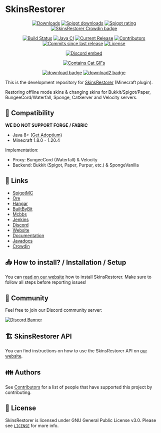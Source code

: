 # SkinsRestorer

<p align="center">
<a href="https://github.com/SkinsRestorer/SkinsRestorer/releases/latest/download/SkinsRestorer.jar"><img src="https://img.shields.io/github/downloads/SkinsRestorer/SkinsRestorer/latest/total.svg" alt="Downloads"></a>
<a href="https://www.spigotmc.org/resources/2124/"><img src="https://img.shields.io/spiget/downloads/2124?label=Spigot%20downloads" alt="Spigot downloads"></a>
<a href="https://www.spigotmc.org/resources/2124/"><img src="https://img.shields.io/spiget/rating/2124?label=Spigot%20rating" alt="Spigot rating"></a>
<a title="Crowdin" target="_blank" href="https://crowdin.com/project/SkinsRestorer"><img src="https://badges.crowdin.net/SkinsRestorer/localized.svg" alt="SkinsRestorer Crowdin badge"></a>
</p>
<p align="center">
<a href="https://ci.codemc.io/job/SkinsRestorer/job/SkinsRestorer-DEV/"><img src="https://ci.codemc.io/job/SkinsRestorer/job/SkinsRestorer-DEV/badge/icon" alt="Build Status"></a>
<a href="https://github.com/SkinsRestorer/SkinsRestorer/actions/workflows/deploy-javadoc.yml"><img src="https://github.com/SkinsRestorer/SkinsRestorer/actions/workflows/deploy-javadoc.yml/badge.svg?branch=stable" alt="Java CI"></a>
<a href="https://github.com/SkinsRestorer/SkinsRestorer/releases/latest"><img src="https://img.shields.io/github/release/SkinsRestorer/SkinsRestorer.svg" alt="Current Release"></a>
<a href="https://github.com/SkinsRestorer/SkinsRestorer/graphs/contributors"><img src="https://img.shields.io/github/contributors/SkinsRestorer/SkinsRestorer.svg" alt="Contributors"></a>
<a href="https://github.com/SkinsRestorer/SkinsRestorer/commits/dev"><img src="https://img.shields.io/github/commits-since/SkinsRestorer/SkinsRestorer/latest.svg" alt="Commits since last release"></a>
<a href="https://github.com/SkinsRestorer/SkinsRestorer/blob/HEAD/LICENSE"><img src="https://img.shields.io/github/license/SkinsRestorer/SkinsRestorer.svg" alt="License"></a>
</p>
<p align="center"><a href="https://skinsrestorer.net/discord"><img src="https://discord.com/api/guilds/186794372468178944/embed.png" alt="Discord embed"></a></p>
<p align="center"><a href="https://forthebadge.com"><img src="https://forthebadge.com/images/badges/contains-cat-gifs.svg" alt="Contains Cat GIFs"></a></p>

<p align="center">
<a href="https://github.com/SkinsRestorer/SkinsRestorer/releases/latest/download/SkinsRestorer.jar"><img src="https://img.shields.io/badge/DOWNLOAD-LATEST-success?style=for-the-badge" alt="download badge"></a>
<a href="https://ci.codemc.io/job/SkinsRestorer/job/SkinsRestorer-DEV/lastSuccessfulBuild/artifact/build/libs/SkinsRestorer.jar"><img src="https://img.shields.io/badge/DOWNLOAD-DEV__BUILD-important?style=for-the-badge" alt="download2 badge"></a>
</p>

This is the development repository for [SkinsRestorer](https://skinsrestorer.net/) (Minecraft plugin).

Restoring offline mode skins & changing skins for Bukkit/Spigot/Paper, BungeeCord/Waterfall, Sponge, CatServer and Velocity
servers.

## :telescope: Compatibility

**WE DO NOT SUPPORT FORGE / FABRIC**

- Java 8+ ([Get Adoptium](https://adoptium.net/))
- Minecraft 1.8.0 - 1.20.4

Implementation:
- Proxy: BungeeCord (Waterfall) & Velocity
- Backend: Bukkit (Spigot, Paper, Purpur, etc.) & SpongeVanilla

## :link: Links

- [SpigotMC](https://www.spigotmc.org/resources/2124)
- [Ore](https://ore.spongepowered.org/SRTeam/SkinsRestorer)
- [Hangar](https://hangar.papermc.io/SRTeam/SkinsRestorer)
- [BuiltByBit](https://builtbybit.com/resources/skinsrestorer.21982/)
- [Mcbbs](https://www.mcbbs.net/forum.php?mod=viewthread&tid=805404)
- [Jenkins](https://ci.codemc.io/job/SkinsRestorer/job/SkinsRestorer-DEV/)
- [Discord](https://skinsrestorer.net/discord)
- [Website](https://skinsrestorer.net)
- [Documentation](https://skinsrestorer.net/docs)
- [Javadocs](https://jd.skinsrestorer.net)
- [Crowdin](https://translate.skinsrestorer.net)

## 📥 How to install? / Installation / Setup

You can [read on our website](https://skinsrestorer.net/docs/installation) how to
install SkinsRestorer. Make sure to follow all steps before reporting issues!

## 🌈 Community

Feel free to join our Discord community server:

[![Discord Banner](https://discord.com/api/guilds/186794372468178944/widget.png?style=banner2)](https://skinsrestorer.net/discord)

## :building_construction: SkinsRestorer API

You can find instructions on how to use the SkinsRestorer API on [our website](https://skinsrestorer.net/docs/development/api).

## :family: Authors

See [Contributors](https://skinsrestorer.net/contributors) for a list of people that have
supported this project by contributing.

## :scroll: License

SkinsRestorer is licensed under GNU General Public License v3.0. Please
see [`LICENSE`](https://github.com/SkinsRestorer/SkinsRestorer/blob/HEAD/LICENSE) for more info.
